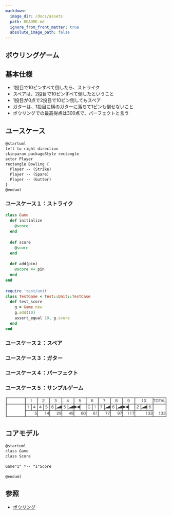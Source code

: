 ```yaml
---
markdown:
  image_dir: /docs/assets
  path: README.md
  ignore_from_front_matter: true
  absolute_image_path: false
---
```


ボウリングゲーム
---

## 基本仕様
+ 1投目で10ピンすべて倒したら、ストライク
+ スペアは、2投目で10ピンすべて倒したということ
+ 1投目が0点で2投目で10ピン倒してもスペア
+ ガターは、1投目に横のガターに落ちて1ピンも倒せないこと
+ ボウリングでの最高得点は300点で、パーフェクトと言う

## ユースケース
```puml
@startuml
left to right direction
skinparam packageStyle rectangle
actor Player
rectangle Bowling {
  Player -- (Strike)
  Player -- (Spare)
  Player -- (Gutter)
}
@enduml
```

### ユースケース１：ストライク
```ruby {cmd=true}
class Game
  def initialize
    @score
  end

  def score
    @score
  end

  def add(pin)
    @score =+ pin
  end
end

require 'test/unit'
class TestGame < Test::Unit::TestCase
  def test_score
    g = Game.new
    g.add(10)
    assert_equal 10, g.score    
  end
end
```

### ユースケース２：スペア

### ユースケース３：ガター

### ユースケース４：パーフェクト

### ユースケース５：サンプルゲーム
![](./images/score.png)

## コアモデル
```puml
@startuml
class Game
class Score

Game"1" *-- "1"Score

@enduml
```

## 参照
+ [ボウリング](https://ja.wikipedia.org/wiki/%E3%83%9C%E3%82%A6%E3%83%AA%E3%83%B3%E3%82%B0)